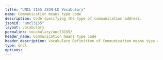 ```yaml
---
title: "UNCL 3155 JSON-LD Vocabulary"
name: Communication means type code
description: Code specifying the type of communication address.
jsonid: "uncl3155"
layout: vocabulary
permalink: vocabulary/uncl3155/
header_name: Communication means type code
header_description: Vocabulary Definition of Communication means type code semantics in HTML format. JSON-LD format is available at [uncl3155.jsonld](https://edi3.org/vocabulary/uncl3155.jsonld)
type: uncl
options:
---
```

